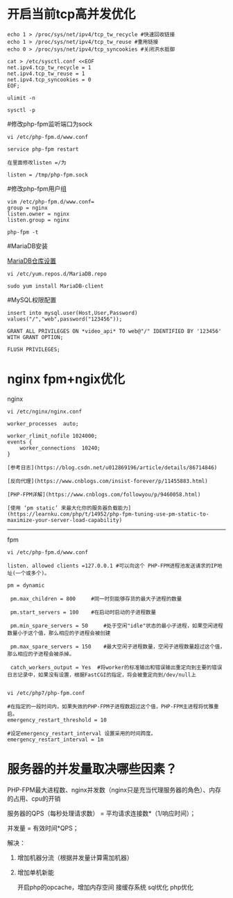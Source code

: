 # 开启当前tcp高并发优化

	echo 1 > /proc/sys/net/ipv4/tcp_tw_recycle #快速回收链接
	echo 1 > /proc/sys/net/ipv4/tcp_tw_reuse #重用链接
	echo 0 > /proc/sys/net/ipv4/tcp_syncookies #关闭洪水抵御

	cat > /etc/sysctl.conf <<EOF
	net.ipv4.tcp_tw_recycle = 1
	net.ipv4.tcp_tw_reuse = 1
	net.ipv4.tcp_syncookies = 0 
	EOF;
	
	ulimit -n

	sysctl -p


#修改php-fpm监听端口为sock

	vi /etc/php-fpm.d/www.conf

	service php-fpm restart

	在里面修改listen =/为

	listen = /tmp/php-fpm.sock

#修改php-fpm用户组

	vim /etc/php-fpm.d/www.conf=
	group = nginx
	listen.owner = nginx
	listen.group = nginx

	php-fpm -t

#MariaDB安装

[MariaDB仓库设置](https://downloads.mariadb.org/mariadb/repositories/#distro=CentOS&distro_release=centos7-amd64--centos7&mirror=UFSCar&version=10.4)
	
	vi /etc/yum.repos.d/MariaDB.repo

  	sudo yum install MariaDB-client

#MySQL权限配置

	insert into mysql.user(Host,User,Password) values("/","web",password("123456"));

	GRANT ALL PRIVILEGES ON *video_api* TO web@"/" IDENTIFIED BY '123456' WITH GRANT OPTION;

	FLUSH PRIVILEGES;


# nginx fpm+ngix优化

 nginx

	vi /etc/nginx/nginx.conf

	worker_processes  auto;

	worker_rlimit_nofile 1024000;
	events {
   		worker_connections  10240;
	}
	
	[参考日志](https://blog.csdn.net/u012869196/article/details/86714846)
	
	[反向代理](https://www.cnblogs.com/insist-forever/p/11455883.html)
	
	[PHP-FPM详解](https://www.cnblogs.com/followyou/p/9460058.html)
	
	[使用 ‘pm static’ 来最大化你的服务器负载能力](https://learnku.com/php/t/14952/php-fpm-tuning-use-pm-static-to-maximize-your-server-load-capability)

----------

fpm

    vi /etc/php-fpm.d/www.conf

    listen. allowed clients =127.0.0.1 #可以向这个 PHP-FPM进程池发送请求的IP地址(一个或多个)。
  
    pm = dynamic 
  
	 pm.max_children = 800     #同一时刻能够存货的最大子进程的数量

	 pm.start_servers = 100    #在启动时启动的子进程数量

	 pm.min_spare_servers = 50     #处于空闲"idle"状态的最小子进程，如果空闲进程数量小于这个值，那么相应的子进程会被创建

	 pm.max_spare_servers = 150    #最大空闲子进程数量，空闲子进程数量超过这个值，那么相应的子进程会被杀掉。
	 
	 catch_workers_output = Yes  #将worker的标准输出和错误输出重定向到主要的错误日志记录中，如果没有设置，根据FastCGI的指定，将会被重定向到/dev/null上

        
    vi /etc/php7/php-fpm.conf
  
    #在指定的一段时间内，如果失效的PHP-FPM子进程数超过这个值，PHP-FPM主进程将优雅重启。
    emergency_restart_threshold = 10

    #设定emergency_restart_interval 设置采用的时间跨度。
    emergency_restart_interval = 1m  
  
# 服务器的并发量取决哪些因素？
  
  PHP-FPM最大进程数、nginx并发数（nginx只是充当代理服务器的角色）、内存的占用、cpu的开销

服务器的QPS（每秒处理请求数） = 平均请求连接数*（1/响应时间）；

并发量 = 有效时间*QPS；


解决：

1. 增加机器分流（根据并发量计算需加机器）
2. 增加单机新能

    开启php的opcache，增加内存空间
    接缓存系统
    sql优化
    php优化
  
                                                     

